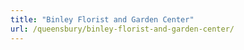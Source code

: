 ```yaml
---
title: "Binley Florist and Garden Center"
url: /queensbury/binley-florist-and-garden-center/
---
```


